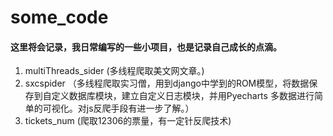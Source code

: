 # some_code
#### 这里将会记录，我日常编写的一些小项目，也是记录自己成长的点滴。
1. multiThreads_sider (多线程爬取美文网文章。)
2. sxcspider （多线程爬取实习僧，用到django中学到的ROM模型，将数据保存到自定义数据库模块，建立自定义日志模块，并用Pyecharts 多数据进行简单的可视化。对js反爬手段有进一步了解。）
3. tickets_num (爬取12306的票量，有一定针反爬技术)
